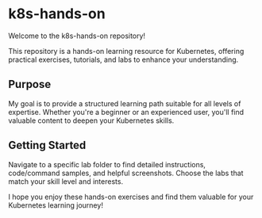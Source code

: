 # k8s-hands-on

Welcome to the k8s-hands-on repository!

This repository is a hands-on learning resource for Kubernetes, offering practical exercises, tutorials, and labs to enhance your understanding.

## Purpose
My goal is to provide a structured learning path suitable for all levels of expertise. Whether you're a beginner or an experienced user, you'll find valuable content to deepen your Kubernetes skills.

## Getting Started
Navigate to a specific lab folder to find detailed instructions, code/command samples, and helpful screenshots. Choose the labs that match your skill level and interests.

I hope you enjoy these hands-on exercises and find them valuable for your Kubernetes learning journey!
